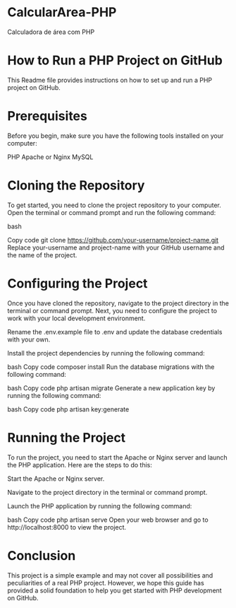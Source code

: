 # CalcularArea-PHP
Calculadora de área com PHP

# How to Run a PHP Project on GitHub
This Readme file provides instructions on how to set up and run a PHP project on GitHub.

# Prerequisites
Before you begin, make sure you have the following tools installed on your computer:

PHP
Apache or Nginx
MySQL

# Cloning the Repository
To get started, you need to clone the project repository to your computer. Open the terminal or command prompt and run the following command:

bash

Copy code
git clone https://github.com/your-username/project-name.git
Replace your-username and project-name with your GitHub username and the name of the project.

# Configuring the Project
Once you have cloned the repository, navigate to the project directory in the terminal or command prompt. Next, you need to configure the project to work with your local development environment.

Rename the .env.example file to .env and update the database credentials with your own.

Install the project dependencies by running the following command:

bash
Copy code
composer install
Run the database migrations with the following command:

bash
Copy code
php artisan migrate
Generate a new application key by running the following command:

bash
Copy code
php artisan key:generate

# Running the Project
To run the project, you need to start the Apache or Nginx server and launch the PHP application. Here are the steps to do this:

Start the Apache or Nginx server.

Navigate to the project directory in the terminal or command prompt.

Launch the PHP application by running the following command:

bash
Copy code
php artisan serve
Open your web browser and go to http://localhost:8000 to view the project.

# Conclusion
This project is a simple example and may not cover all possibilities and peculiarities of a real PHP project. However, we hope this guide has provided a solid foundation to help you get started with PHP development on GitHub.
